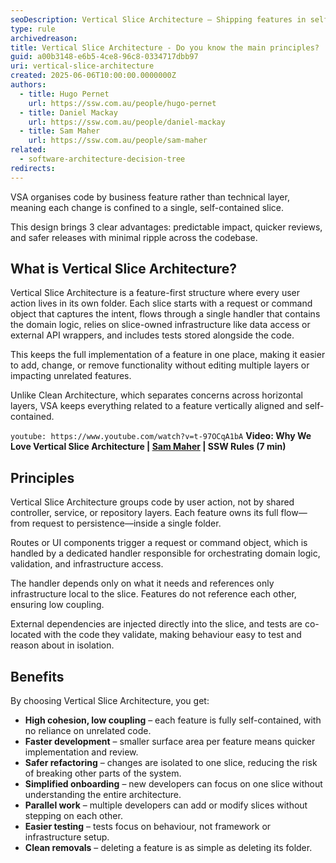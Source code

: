 ```yaml
---
seoDescription: Vertical Slice Architecture – Shipping features in self-contained slices. Discover how VSA groups code by business feature for faster change, easier testing, and safer refactors; explore its concepts, principles, and benefits.
type: rule
archivedreason:
title: Vertical Slice Architecture - Do you know the main principles?
guid: a00b3148-e6b5-4ce8-96c8-0334717dbb97
uri: vertical-slice-architecture
created: 2025-06-06T10:00:00.0000000Z
authors:
  - title: Hugo Pernet
    url: https://ssw.com.au/people/hugo-pernet
  - title: Daniel Mackay
    url: https://ssw.com.au/people/daniel-mackay
  - title: Sam Maher
    url: https://ssw.com.au/people/sam-maher
related:
  - software-architecture-decision-tree
redirects:
---
```


VSA organises code by business feature rather than technical layer, meaning each change is confined to a single, self-contained slice.

This design brings 3 clear advantages: predictable impact, quicker reviews, and safer releases with minimal ripple across the codebase.

<!--endintro-->

## What is Vertical Slice Architecture?

Vertical Slice Architecture is a feature-first structure where every user action lives in its own folder. Each slice starts with a request or command object that captures the intent, flows through a single handler that contains the domain logic, relies on slice-owned infrastructure like data access or external API wrappers, and includes tests stored alongside the code.

This keeps the full implementation of a feature in one place, making it easier to add, change, or remove functionality without editing multiple layers or impacting unrelated features.

Unlike Clean Architecture, which separates concerns across horizontal layers, VSA keeps everything related to a feature vertically aligned and self-contained.

`youtube: https://www.youtube.com/watch?v=t-97OCqA1bA`
**Video: Why We Love Vertical Slice Architecture | [Sam Maher](https://www.ssw.com.au/people/sam-maher/) | SSW Rules (7 min)**

## Principles

Vertical Slice Architecture groups code by user action, not by shared controller, service, or repository layers. Each feature owns its full flow—from request to persistence—inside a single folder.

Routes or UI components trigger a request or command object, which is handled by a dedicated handler responsible for orchestrating domain logic, validation, and infrastructure access.

The handler depends only on what it needs and references only infrastructure local to the slice. Features do not reference each other, ensuring low coupling.

External dependencies are injected directly into the slice, and tests are co-located with the code they validate, making behaviour easy to test and reason about in isolation.

## Benefits  

By choosing Vertical Slice Architecture, you get:  

* **High cohesion, low coupling** – each feature is fully self-contained, with no reliance on unrelated code.  
* **Faster development** – smaller surface area per feature means quicker implementation and review.  
* **Safer refactoring** – changes are isolated to one slice, reducing the risk of breaking other parts of the system.  
* **Simplified onboarding** – new developers can focus on one slice without understanding the entire architecture.  
* **Parallel work** – multiple developers can add or modify slices without stepping on each other.  
* **Easier testing** – tests focus on behaviour, not framework or infrastructure setup.  
* **Clean removals** – deleting a feature is as simple as deleting its folder.
